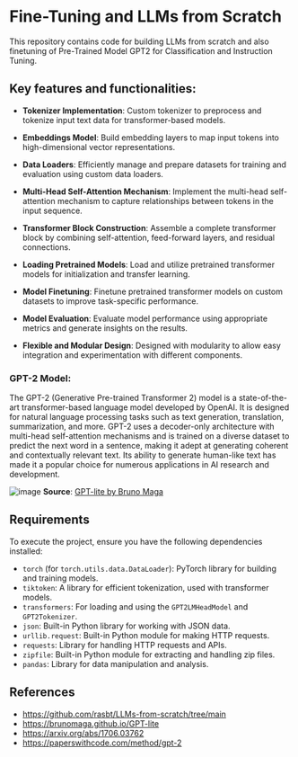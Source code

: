 # Fine-Tuning and LLMs from Scratch
This repository contains code for building LLMs from scratch and also finetuning of Pre-Trained Model GPT2 for Classification and Instruction Tuning.

## Key features and functionalities:

- **Tokenizer Implementation**: Custom tokenizer to preprocess and tokenize input text data for transformer-based models.

- **Embeddings Model**: Build embedding layers to map input tokens into high-dimensional vector representations.

- **Data Loaders**: Efficiently manage and prepare datasets for training and evaluation using custom data loaders.

- **Multi-Head Self-Attention Mechanism**: Implement the multi-head self-attention mechanism to capture relationships between tokens in the input sequence.

- **Transformer Block Construction**: Assemble a complete transformer block by combining self-attention, feed-forward layers, and residual connections.

- **Loading Pretrained Models**: Load and utilize pretrained transformer models for initialization and transfer learning.

- **Model Finetuning**: Finetune pretrained transformer models on custom datasets to improve task-specific performance.

- **Model Evaluation**: Evaluate model performance using appropriate metrics and generate insights on the results.

- **Flexible and Modular Design**: Designed with modularity to allow easy integration and experimentation with different components.

### GPT-2 Model:

The GPT-2 (Generative Pre-trained Transformer 2) model is a state-of-the-art transformer-based language model developed by OpenAI. It is designed for natural language processing tasks such as text generation, translation, summarization, and more. GPT-2 uses a decoder-only architecture with multi-head self-attention mechanisms and is trained on a diverse dataset to predict the next word in a sentence, making it adept at generating coherent and contextually relevant text. Its ability to generate human-like text has made it a popular choice for numerous applications in AI research and development.

![image](https://github.com/user-attachments/assets/233c8346-1788-4f7e-9ac2-be3639b63515)
**Source**: [GPT-lite by Bruno Maga](https://brunomaga.github.io/GPT-lite)

## Requirements 

To execute the project, ensure you have the following dependencies installed:

- `torch` (for `torch.utils.data.DataLoader`): PyTorch library for building and training models.
- `tiktoken`: A library for efficient tokenization, used with transformer models.
- `transformers`: For loading and using the `GPT2LMHeadModel` and `GPT2Tokenizer`.
- `json`: Built-in Python library for working with JSON data.
- `urllib.request`: Built-in Python module for making HTTP requests.
- `requests`: Library for handling HTTP requests and APIs.
- `zipfile`: Built-in Python module for extracting and handling zip files.
- `pandas`: Library for data manipulation and analysis.

## References 

- https://github.com/rasbt/LLMs-from-scratch/tree/main
- https://brunomaga.github.io/GPT-lite
- https://arxiv.org/abs/1706.03762
- https://paperswithcode.com/method/gpt-2
  
